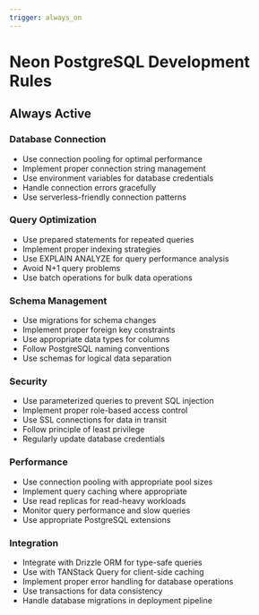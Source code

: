 ```yaml
---
trigger: always_on
---
```


# Neon PostgreSQL Development Rules

## Always Active

### Database Connection
- Use connection pooling for optimal performance
- Implement proper connection string management
- Use environment variables for database credentials
- Handle connection errors gracefully
- Use serverless-friendly connection patterns

### Query Optimization
- Use prepared statements for repeated queries
- Implement proper indexing strategies
- Use EXPLAIN ANALYZE for query performance analysis
- Avoid N+1 query problems
- Use batch operations for bulk data operations

### Schema Management
- Use migrations for schema changes
- Implement proper foreign key constraints
- Use appropriate data types for columns
- Follow PostgreSQL naming conventions
- Use schemas for logical data separation

### Security
- Use parameterized queries to prevent SQL injection
- Implement proper role-based access control
- Use SSL connections for data in transit
- Follow principle of least privilege
- Regularly update database credentials

### Performance
- Use connection pooling with appropriate pool sizes
- Implement query caching where appropriate
- Use read replicas for read-heavy workloads
- Monitor query performance and slow queries
- Use appropriate PostgreSQL extensions

### Integration
- Integrate with Drizzle ORM for type-safe queries
- Use with TANStack Query for client-side caching
- Implement proper error handling for database operations
- Use transactions for data consistency
- Handle database migrations in deployment pipeline
